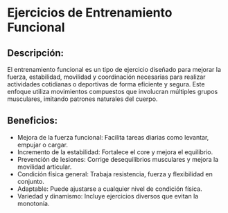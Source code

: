 # Ejercicios de Entrenamiento Funcional

## Descripción:
El entrenamiento funcional es un tipo de ejercicio diseñado para mejorar la fuerza, estabilidad, movilidad y coordinación necesarias para realizar actividades cotidianas o deportivas de forma eficiente y segura. Este enfoque utiliza movimientos compuestos que involucran múltiples grupos musculares, imitando patrones naturales del cuerpo.

## Beneficios:
- Mejora de la fuerza funcional: Facilita tareas diarias como levantar, empujar o cargar.
- Incremento de la estabilidad: Fortalece el core y mejora el equilibrio.
- Prevención de lesiones: Corrige desequilibrios musculares y mejora la movilidad articular.
- Condición física general: Trabaja resistencia, fuerza y flexibilidad en conjunto.
- Adaptable: Puede ajustarse a cualquier nivel de condición física.
- Variedad y dinamismo: Incluye ejercicios diversos que evitan la monotonía.
